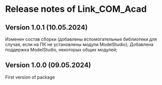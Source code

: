 # Release notes of Link_COM_Acad

## Version 1.0.1 (10.05.2024)

Изменен состав сборки (добавлены вспомогательные библиотеки для случая, если на ПК не установлены модули ModelStudio);
Добавлена поддержка ModelStudio, некоторых общих модулей;

## Version 1.0.0 (09.05.2024)

First version of package
